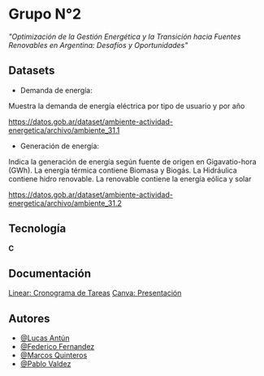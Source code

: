 # Grupo N°2

*"Optimización de la Gestión Energética y la Transición hacia Fuentes Renovables en Argentina: Desafíos y Oportunidades"*

## Datasets

* Demanda de energía:

Muestra la demanda de energía eléctrica por tipo de usuario y por año

https://datos.gob.ar/dataset/ambiente-actividad-energetica/archivo/ambiente_31.1

* Generación de energía:

Indica la generación de energía según fuente de origen en Gigavatio-hora (GWh). La energía térmica contiene Biomasa y Biogás. La Hidráulica contiene hidro renovable. La renovable contiene la energía eólica y solar

https://datos.gob.ar/dataset/ambiente-actividad-energetica/archivo/ambiente_31.2

## Tecnología

**C** 

## Documentación

[Linear: Cronograma de Tareas](https://linear.app/headwarmers/team/HEA/all)
[Canva: Presentación](https://www.canva.com/design/DAGTpRcvN28/IbuDyQvpIUUmfMv2Di7KOA/edit?utm_content=DAGTpRcvN28&utm_campaign=designshare&utm_medium=link2&utm_source=sharebutton)


## Autores
- [@Lucas Antún](https://github.com/LucasEntropy)
- [@Federico Fernandez](https://github.com/FedeeF)
- [@Marcos Quinteros](https://github.com/Marquilokuras)
- [@Pablo Valdez]()